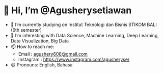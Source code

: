 # 👋 Hi, I’m @Agusherysetiawan

- 🔭 I’m currently studying on Institut Teknologi dan Bisnis STIKOM BALI (6th semester)
- 🌱 I’m interesting with  Data Science, Machine Learning, Deep Learning, Data Visualization, Big Data
- 📫 How to reach me: 
    * Email     : agushery608@gmail.com
    * Instagram : https://www.instagram.com/agusheryse/
- 😄 Pronouns: English, Bahasa
